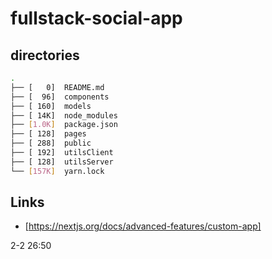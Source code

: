 # fullstack-social-app

## directories

```bash
.
├── [   0]  README.md
├── [  96]  components
├── [ 160]  models
├── [ 14K]  node_modules
├── [1.0K]  package.json
├── [ 128]  pages
├── [ 288]  public
├── [ 192]  utilsClient
├── [ 128]  utilsServer
└── [157K]  yarn.lock
```

## Links

- [https://nextjs.org/docs/advanced-features/custom-app]

2-2 26:50
